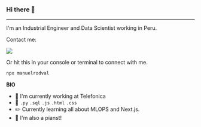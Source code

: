 ### Hi there 👋
---

I'm an Industrial Engineer and Data Scientist working in Peru.

Contact me:

<a href='https://www.linkedin.com/in/manuelrodval/' target="_blank"><img src="https://img.icons8.com/fluency/48/000000/linkedin.png"/></a>


Or hit this in your console or terminal to connect with me.
 
```bash
npx manuelrodval
```

**BIO**

- 📠 I'm currently working at Telefonica
- 🔧 `.py` `.sql` `.js` `.html` `.css` 
- ✏️ Currently learning all about MLOPS and Next.js.
- 🎹 I'm also a pianst!
 
